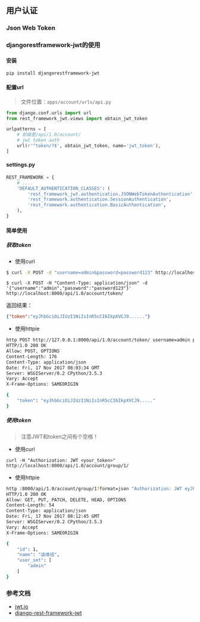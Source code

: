 ## 用户认证

### Json Web Token

### djangorestframework-jwt的使用

#### 安装

```
pip install djangorestframework-jwt
```

#### 配置url
> 文件位置：`apps/account/urls/api.py`

```python
from django.conf.urls import url
from rest_framework_jwt.views import obtain_jwt_token

urlpatterns = [
    # 前缀是/api/1.0/account/
    # jwt token auth
    url(r'^token/?$', obtain_jwt_token, name='jwt_token'),
]
```

#### settings.py

```python
REST_FRAMEWORK = {
    # ....
    'DEFAULT_AUTHENTICATION_CLASSES': (
        'rest_framework_jwt.authentication.JSONWebTokenAuthentication',
        'rest_framework.authentication.SessionAuthentication',
        'rest_framework.authentication.BasicAuthentication',
    ),
}
```

#### 简单使用

##### 获取token

- 使用curl

```bash
$ curl -X POST -d "username=admin&password=password123" http://localhost:8000/api/1.0/account/token/
```

```
$ curl -X POST -H "Content-Type: application/json" -d '{"username":"admin","password":"password123"}' http://localhost:8000/api/1.0/account/token/
```
返回结果：

```json
{"token":"eyJhbGciOiJIUzI1NiIsInR5cCI6IkpXVCJ9......"}
```

- 使用httpie
```bash
http POST http://127.0.0.1:8000/api/1.0/account/token/ username=admin password=123456
HTTP/1.0 200 OK
Allow: POST, OPTIONS
Content-Length: 176
Content-Type: application/json
Date: Fri, 17 Nov 2017 08:03:34 GMT
Server: WSGIServer/0.2 CPython/3.5.3
Vary: Accept
X-Frame-Options: SAMEORIGIN

{
    "token": "eyJhbGciOiJIUzI1NiIsInR5cCI6IkpXVCJ9....."
}
```

##### 使用token
> 注意JWT和token之间有个空格！

- 使用curl
```
curl -H "Authorization: JWT <your_token>" http://localhost:8000/api/1.0/account/group/1/
```

- 使用httpie
```bash
http :8000/api/1.0/account/group/1?format=json "Authorization: JWT eyJhbGciOiJIUzI1NiIsInR5cCI6IkpXVCJ9...."
HTTP/1.0 200 OK
Allow: GET, PUT, PATCH, DELETE, HEAD, OPTIONS
Content-Length: 54
Content-Type: application/json
Date: Fri, 17 Nov 2017 08:12:45 GMT
Server: WSGIServer/0.2 CPython/3.5.3
Vary: Accept
X-Frame-Options: SAMEORIGIN

{
    "id": 1,
    "name": "运维组",
    "user_set": [
        "admin"
    ]
}
```


### 参考文档
- [jwt.io](https://jwt.io/)
- [django-rest-framework-jwt](http://getblimp.github.io/django-rest-framework-jwt/)